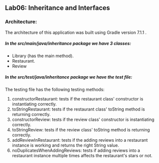 ## Lab06: Inheritance and Interfaces

### Architecture:
The architecture of this application was built using Gradle version 7.1.1 .
##### In the src/main/java/inheritance package we have 3 classes:
+ Library (has the main method).
+ Restaurant.
+ Review

##### In the src/test/java/inheritance package we have the test file:
The testing file has the following testing methods:
1. constructorRestaurant: tests if the restaurant class' constructor is instantiating correctly.
2. toStringRestaurant: tests if the restaurant class' toString method is returning correctly.
3. constructorReview: tests if the review class' constructor is instantiating correctly.
4. toStringReview: tests if the review class' toString method is returning correctly.
5. addReviewInRestaurant: tests if the adding reviews into a restaurant instance is working and returns the right String value.
6. noDuplicatesWhenAddingReviews: tests if adding reviews into a restaurant instance multiple times affects the restaurant's stars or not.

